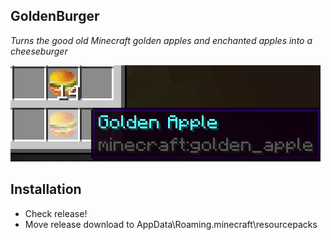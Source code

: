 ## GoldenBurger
_Turns the good old Minecraft golden apples and enchanted apples into a cheeseburger_

![Screenshot](Screenshot.png)

## Installation

- Check release!
- Move release download to AppData\Roaming\.minecraft\resourcepacks